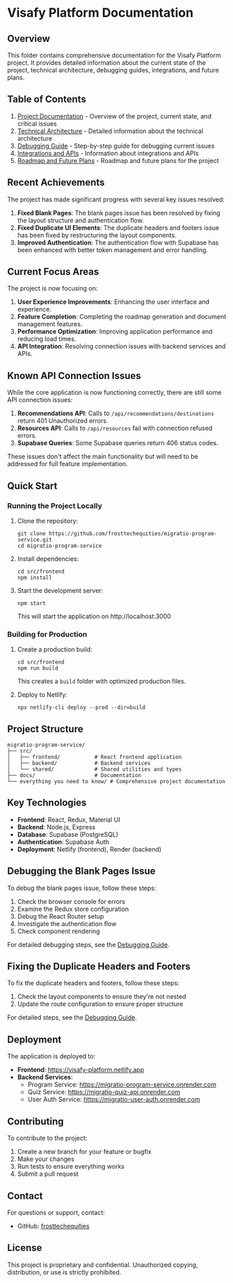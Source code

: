 # Visafy Platform Documentation

## Overview

This folder contains comprehensive documentation for the Visafy Platform project. It provides detailed information about the current state of the project, technical architecture, debugging guides, integrations, and future plans.

## Table of Contents

1. [Project Documentation](project_documentation.md) - Overview of the project, current state, and critical issues
2. [Technical Architecture](technical_architecture.md) - Detailed information about the technical architecture
3. [Debugging Guide](debugging_guide.md) - Step-by-step guide for debugging current issues
4. [Integrations and APIs](integrations_and_apis.md) - Information about integrations and APIs
5. [Roadmap and Future Plans](roadmap_and_future_plans.md) - Roadmap and future plans for the project

## Recent Achievements

The project has made significant progress with several key issues resolved:

1. **Fixed Blank Pages**: The blank pages issue has been resolved by fixing the layout structure and authentication flow.
2. **Fixed Duplicate UI Elements**: The duplicate headers and footers issue has been fixed by restructuring the layout components.
3. **Improved Authentication**: The authentication flow with Supabase has been enhanced with better token management and error handling.

## Current Focus Areas

The project is now focusing on:

1. **User Experience Improvements**: Enhancing the user interface and experience.
2. **Feature Completion**: Completing the roadmap generation and document management features.
3. **Performance Optimization**: Improving application performance and reducing load times.
4. **API Integration**: Resolving connection issues with backend services and APIs.

## Known API Connection Issues

While the core application is now functioning correctly, there are still some API connection issues:

1. **Recommendations API**: Calls to `/api/recommendations/destinations` return 401 Unauthorized errors.
2. **Resources API**: Calls to `/api/resources` fail with connection refused errors.
3. **Supabase Queries**: Some Supabase queries return 406 status codes.

These issues don't affect the main functionality but will need to be addressed for full feature implementation.

## Quick Start

### Running the Project Locally

1. Clone the repository:
   ```
   git clone https://github.com/frosttechequities/migratio-program-service.git
   cd migratio-program-service
   ```

2. Install dependencies:
   ```
   cd src/frontend
   npm install
   ```

3. Start the development server:
   ```
   npm start
   ```
   This will start the application on http://localhost:3000

### Building for Production

1. Create a production build:
   ```
   cd src/frontend
   npm run build
   ```
   This creates a `build` folder with optimized production files.

2. Deploy to Netlify:
   ```
   npx netlify-cli deploy --prod --dir=build
   ```

## Project Structure

```
migratio-program-service/
├── src/
│   ├── frontend/           # React frontend application
│   ├── backend/            # Backend services
│   └── shared/             # Shared utilities and types
├── docs/                   # Documentation
└── everything you need to know/ # Comprehensive project documentation
```

## Key Technologies

- **Frontend**: React, Redux, Material UI
- **Backend**: Node.js, Express
- **Database**: Supabase (PostgreSQL)
- **Authentication**: Supabase Auth
- **Deployment**: Netlify (frontend), Render (backend)

## Debugging the Blank Pages Issue

To debug the blank pages issue, follow these steps:

1. Check the browser console for errors
2. Examine the Redux store configuration
3. Debug the React Router setup
4. Investigate the authentication flow
5. Check component rendering

For detailed debugging steps, see the [Debugging Guide](debugging_guide.md).

## Fixing the Duplicate Headers and Footers

To fix the duplicate headers and footers, follow these steps:

1. Check the layout components to ensure they're not nested
2. Update the route configuration to ensure proper structure

For detailed steps, see the [Debugging Guide](debugging_guide.md).

## Deployment

The application is deployed to:

- **Frontend**: https://visafy-platform.netlify.app
- **Backend Services**:
  - Program Service: https://migratio-program-service.onrender.com
  - Quiz Service: https://migratio-quiz-api.onrender.com
  - User Auth Service: https://migratio-user-auth.onrender.com

## Contributing

To contribute to the project:

1. Create a new branch for your feature or bugfix
2. Make your changes
3. Run tests to ensure everything works
4. Submit a pull request

## Contact

For questions or support, contact:
- GitHub: [frosttechequities](https://github.com/frosttechequities)

## License

This project is proprietary and confidential. Unauthorized copying, distribution, or use is strictly prohibited.

